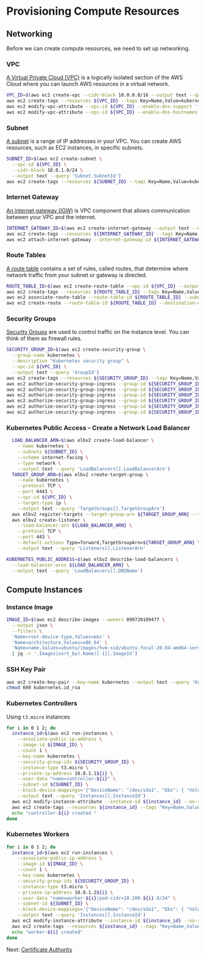 # Provisioning Compute Resources

## Networking

Before we can create compute resources, we need to set up networking.

### VPC

[A Virtual Private Cloud (VPC)](https://docs.aws.amazon.com/vpc/latest/userguide/what-is-amazon-vpc.html) is a logically isolated section of the AWS Cloud where you can launch AWS resources in a virtual network.

```sh
VPC_ID=$(aws ec2 create-vpc --cidr-block 10.0.0.0/16 --output text --query 'Vpc.VpcId')
aws ec2 create-tags --resources ${VPC_ID} --tags Key=Name,Value=kubernetes-the-hard-way
aws ec2 modify-vpc-attribute --vpc-id ${VPC_ID} --enable-dns-support '{"Value": true}'
aws ec2 modify-vpc-attribute --vpc-id ${VPC_ID} --enable-dns-hostnames '{"Value": true}'
```

### Subnet

[A subnet](https://docs.aws.amazon.com/vpc/latest/userguide/configure-subnets.html) is a range of IP addresses in your VPC. You can create AWS resources, such as EC2 instances, in specific subnets.

```sh
SUBNET_ID=$(aws ec2 create-subnet \
  --vpc-id ${VPC_ID} \
  --cidr-block 10.0.1.0/24 \
  --output text --query 'Subnet.SubnetId')
aws ec2 create-tags --resources ${SUBNET_ID} --tags Key=Name,Value=kubernetes
```

### Internet Gateway

[An internet gateway (IGW)](https://docs.aws.amazon.com/vpc/latest/userguide/VPC_Internet_Gateway.html) is VPC component that allows communication between your VPC and the internet.

```sh
INTERNET_GATEWAY_ID=$(aws ec2 create-internet-gateway --output text --query 'InternetGateway.InternetGatewayId')
aws ec2 create-tags --resources ${INTERNET_GATEWAY_ID} --tags Key=Name,Value=kubernetes
aws ec2 attach-internet-gateway --internet-gateway-id ${INTERNET_GATEWAY_ID} --vpc-id ${VPC_ID}
```

### Route Tables

[A route table](https://docs.aws.amazon.com/vpc/latest/userguide/VPC_Route_Tables.html) contains a set of rules, called routes, that determine where network traffic from your subnet or gateway is directed.

```sh
ROUTE_TABLE_ID=$(aws ec2 create-route-table --vpc-id ${VPC_ID} --output text --query 'RouteTable.RouteTableId')
aws ec2 create-tags --resources ${ROUTE_TABLE_ID} --tags Key=Name,Value=kubernetes
aws ec2 associate-route-table --route-table-id ${ROUTE_TABLE_ID} --subnet-id ${SUBNET_ID}
aws ec2 create-route --route-table-id ${ROUTE_TABLE_ID} --destination-cidr-block 0.0.0.0/0 --gateway-id ${INTERNET_GATEWAY_ID}
```

### Security Groups

[Security Groups](https://docs.aws.amazon.com/vpc/latest/userguide/vpc-security-groups.html) are used to control traffic on the instance level.
You can think of them as firewall rules.

```sh
SECURITY_GROUP_ID=$(aws ec2 create-security-group \
  --group-name kubernetes \
  --description "Kubernetes security group" \
  --vpc-id ${VPC_ID} \
  --output text --query 'GroupId')
aws ec2 create-tags --resources ${SECURITY_GROUP_ID} --tags Key=Name,Value=kubernetes
aws ec2 authorize-security-group-ingress --group-id ${SECURITY_GROUP_ID} --protocol all --cidr 10.0.0.0/16
aws ec2 authorize-security-group-ingress --group-id ${SECURITY_GROUP_ID} --protocol all --cidr 10.200.0.0/16
aws ec2 authorize-security-group-ingress --group-id ${SECURITY_GROUP_ID} --protocol tcp --port 22 --cidr 0.0.0.0/0
aws ec2 authorize-security-group-ingress --group-id ${SECURITY_GROUP_ID} --protocol tcp --port 6443 --cidr 0.0.0.0/0
aws ec2 authorize-security-group-ingress --group-id ${SECURITY_GROUP_ID} --protocol tcp --port 443 --cidr 0.0.0.0/0
aws ec2 authorize-security-group-ingress --group-id ${SECURITY_GROUP_ID} --protocol icmp --port -1 --cidr 0.0.0.0/0
```

### Kubernetes Public Access - Create a Network Load Balancer

```sh
  LOAD_BALANCER_ARN=$(aws elbv2 create-load-balancer \
    --name kubernetes \
    --subnets ${SUBNET_ID} \
    --scheme internet-facing \
    --type network \
    --output text --query 'LoadBalancers[].LoadBalancerArn')
  TARGET_GROUP_ARN=$(aws elbv2 create-target-group \
    --name kubernetes \
    --protocol TCP \
    --port 6443 \
    --vpc-id ${VPC_ID} \
    --target-type ip \
    --output text --query 'TargetGroups[].TargetGroupArn')
  aws elbv2 register-targets --target-group-arn ${TARGET_GROUP_ARN} --targets Id=10.0.1.1{0,1,2}
  aws elbv2 create-listener \
    --load-balancer-arn ${LOAD_BALANCER_ARN} \
    --protocol TCP \
    --port 443 \
    --default-actions Type=forward,TargetGroupArn=${TARGET_GROUP_ARN} \
    --output text --query 'Listeners[].ListenerArn'
```

```sh
KUBERNETES_PUBLIC_ADDRESS=$(aws elbv2 describe-load-balancers \
  --load-balancer-arns ${LOAD_BALANCER_ARN} \
  --output text --query 'LoadBalancers[].DNSName')
```

## Compute Instances

### Instance Image

```sh
IMAGE_ID=$(aws ec2 describe-images --owners 099720109477 \
  --output json \
  --filters \
  'Name=root-device-type,Values=ebs' \
  'Name=architecture,Values=x86_64' \
  'Name=name,Values=ubuntu/images/hvm-ssd/ubuntu-focal-20.04-amd64-server-*' \
  | jq -r '.Images|sort_by(.Name)[-1]|.ImageId')
```

### SSH Key Pair

```sh
aws ec2 create-key-pair --key-name kubernetes --output text --query 'KeyMaterial' > kubernetes.id_rsa
chmod 600 kubernetes.id_rsa
```

### Kubernetes Controllers

Using `t3.micro` instances

```sh
for i in 0 1 2; do
  instance_id=$(aws ec2 run-instances \
    --associate-public-ip-address \
    --image-id ${IMAGE_ID} \
    --count 1 \
    --key-name kubernetes \
    --security-group-ids ${SECURITY_GROUP_ID} \
    --instance-type t3.micro \
    --private-ip-address 10.0.1.1${i} \
    --user-data "name=controller-${i}" \
    --subnet-id ${SUBNET_ID} \
    --block-device-mappings='{"DeviceName": "/dev/sda1", "Ebs": { "VolumeSize": 50 }, "NoDevice": "" }' \
    --output text --query 'Instances[].InstanceId')
  aws ec2 modify-instance-attribute --instance-id ${instance_id} --no-source-dest-check
  aws ec2 create-tags --resources ${instance_id} --tags "Key=Name,Value=controller-${i}"
  echo "controller-${i} created "
done
```

### Kubernetes Workers

```sh
for i in 0 1 2; do
  instance_id=$(aws ec2 run-instances \
    --associate-public-ip-address \
    --image-id ${IMAGE_ID} \
    --count 1 \
    --key-name kubernetes \
    --security-group-ids ${SECURITY_GROUP_ID} \
    --instance-type t3.micro \
    --private-ip-address 10.0.1.2${i} \
    --user-data "name=worker-${i}|pod-cidr=10.200.${i}.0/24" \
    --subnet-id ${SUBNET_ID} \
    --block-device-mappings='{"DeviceName": "/dev/sda1", "Ebs": { "VolumeSize": 50 }, "NoDevice": "" }' \
    --output text --query 'Instances[].InstanceId')
  aws ec2 modify-instance-attribute --instance-id ${instance_id} --no-source-dest-check
  aws ec2 create-tags --resources ${instance_id} --tags "Key=Name,Value=worker-${i}"
  echo "worker-${i} created"
done
```

Next: [Certificate Authority](04-certificate-authority.md)
